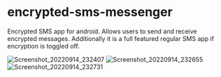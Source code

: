 # encrypted-sms-messenger
Encrypted SMS app for android. Allows users to send and receive encrypted messages. Additionally it is a full featured regular SMS app if encryption is toggled off.

![Screenshot_20220914_232407](https://user-images.githubusercontent.com/96190988/190274426-27a4651e-9415-4e03-bf22-cdc33325af1c.png)
![Screenshot_20220914_232655](https://user-images.githubusercontent.com/96190988/190274465-5c78a37b-cef5-46f3-a701-455450cc3ec9.png)
![Screenshot_20220914_232731](https://user-images.githubusercontent.com/96190988/190274484-a6933b12-ad4e-45ed-883a-bd707d2500dd.png)
